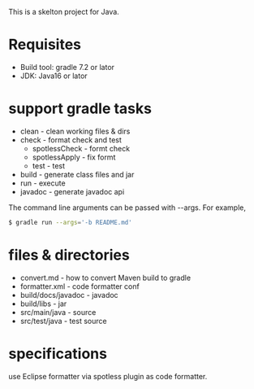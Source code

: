 This is a skelton project for Java.

# Requisites 

* Build tool: gradle 7.2 or lator
* JDK: Java16 or lator

# support gradle tasks

* clean - clean working files & dirs
* check - format check and test
  - spotlessCheck - formt check
  - spotlessApply - fix formt
  - test - test
* build - generate class files and jar
* run - execute
* javadoc - generate javadoc api

The command line arguments can be passed with --args. For example,
```bash
$ gradle run --args='-b README.md'
```

# files & directories

* convert.md - how to convert Maven build to gradle
* formatter.xml - code formatter conf 
* build/docs/javadoc - javadoc
* build/libs - jar
* src/main/java - source
* src/test/java - test source

# specifications 
use Eclipse formatter via spotless plugin as code formatter.
